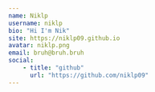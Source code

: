 ```yaml
---
name: Niklp
username: niklp
bio: "Hi I'm Nik"
site: https://niklp09.github.io
avatar: niklp.png
email: bruh@bruh.bruh
social:
    - title: "github"
      url: "https://github.com/niklp09"
---
```

